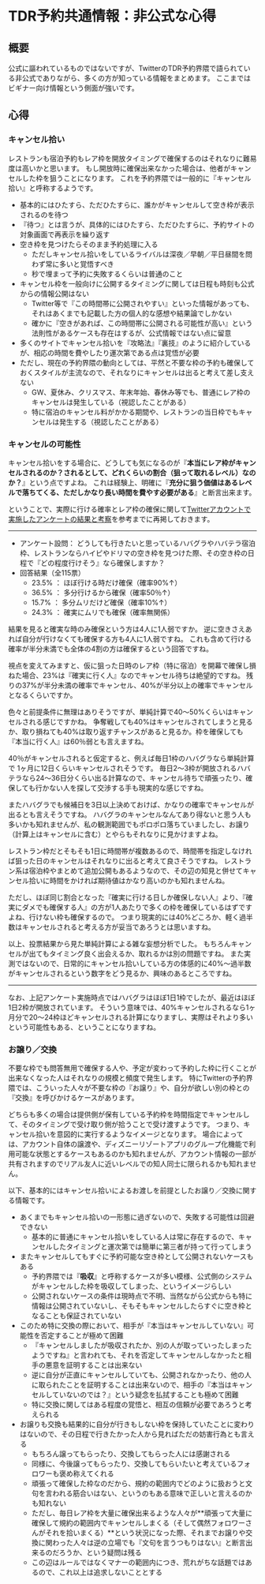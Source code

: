 # TDR予約共通情報：非公式な心得

## 概要

公式に謳われているものではないですが、TwitterのTDR予約界隈で語られている非公式でありながら、多くの方が知っている情報をまとめます。
ここまではビギナー向け情報という側面が強いです。


## 心得

### キャンセル拾い
レストランも宿泊予約もレア枠を開放タイミングで確保するのはそれなりに難易度は高いかと思います。
もし開放時に確保出来なかった場合は、他者がキャンセルした枠を狙うことになります。
これを予約界隈では一般的に『キャンセル拾い』と呼称するようです。

* 基本的にはひたすら、ただひたすらに、誰かがキャンセルして空き枠が表示されるのを待つ
* 『待つ』とは言うが、具体的にはひたすら、ただひたすらに、予約サイトの対象画面で再表示を繰り返す
* 空き枠を見つけたらそのまま予約処理に入る
    * ただしキャンセル拾いをしているライバルは深夜／早朝／平日昼間を問わず常に多いと覚悟すべき
    * 秒で埋まって予約に失敗するくらいは普通のこと
* キャンセル枠を一般向けに公開するタイミングに関しては日程も時刻も公式からの情報公開はない
    * Twitter等で『この時間帯に公開されやすい』といった情報があっても、それはあくまでも記載した方の個人的な感想や結果論でしかない
    * 確かに『空きがあれば、この時間帯に公開される可能性が高い』という法則性があるケースも存在はするが、公式情報ではない点に留意
* 多くのサイトでキャンセル拾いを『攻略法』『裏技』のように紹介しているが、相応の時間を費やしたり運次第である点は覚悟が必要
* ただし、現在の予約界隈の動向としては、平然と不要な枠の予約も確保しておくスタイルが主流なので、それなりにキャンセルは出ると考えて差し支えない
    * GW、夏休み、クリスマス、年末年始、春休み等でも、普通にレア枠のキャンセルは発生している（視認したことがある）
    * 特に宿泊のキャンセル料がかかる期間や、レストランの当日枠でもキャンセルは発生する（視認したことがある）


### キャンセルの可能性

キャンセル拾いをする場合に、どうしても気になるのが『**本当にレア枠がキャンセルされるのか？されるとして、どれくらいの割合（狙って取れるレベル）なのか？**』という点ですよね。
これは経験上、明確に『**充分に狙う価値はあるレベルで落ちてくる、ただしかなり長い時間を費やす必要がある**』と断言出来ます。

ということで、実際に行ける確率とレア枠の確保に関して[Twitterアカウントで実施したアンケートの結果と考察](https://twitter.com/GsttnTwt/status/1517755369426018304)を参考までに再掲しておきます。

----

* アンケート設問： どうしても行きたいと思っているハバグラやハバテラ宿泊枠、レストランならハイピやドリマの空き枠を見つけた際、その空き枠の日程で『どの程度行けそう』なら確保しますか？
* 回答結果（全115票）
    * 23.5% ： ほぼ行ける時だけ確保（確率90%↑）
    * 36.5% ： 多分行けるから確保（確率50％↑）
    * 15.7% ： 多分ムリだけど確保（確率10%↑）
    * 24.3% ： 確実にムリでも確保（確率無関係）

結果を見ると確実な時のみ確保という方は4人に1人弱ですか。
逆に空きさえあれば自分が行けなくても確保する方も4人に1人弱ですね。
これも含めて行ける確率が半分未満でも全体の4割の方は確保するという回答ですね。

視点を変えてみますと、仮に狙った日時のレア枠（特に宿泊）を開幕で確保し損ねた場合、23%は『確実に行く人』なのでキャンセル待ちは絶望的ですね。
残りの37%が半分未満の確率でキャンセル、40%が半分以上の確率でキャンセルとなるくらいですか。

色々と前提条件に無理はありそうですが、単純計算で40～50%くらいはキャンセルされる感じですかね。
争奪戦しても40%はキャンセルされてしまうと見るか、取り損ねても40%は取り返すチャンスがあると見るか。枠を確保しても『本当に行く人』は60％弱とも言えますね。

40％がキャンセルされると仮定すると、例えば毎日1枠のハバグラなら単純計算で 1ヶ月に12日くらいキャンセルされそうです。
毎日2～3枠が開放されるハバテラなら24～36日分くらい出る計算なので、キャンセル待ちで頑張ったり、確保しても行かない人を探して交渉する手も現実的な感じですね。

またハバグラでも候補日を3日以上決めておけば、かなりの確率でキャンセルが出るとも言えそうですね。
ハバグラのキャンセルなんてあり得ないと思う人も多いかも知れませんが、私の観測範囲でもポロポロ落ちていましたし、お譲り（計算上はキャンセルに含む）とやらもそれなりに見かけますよね。

レストラン枠だとそもそも1日に時間帯が複数あるので、時間帯を指定しなければ狙った日のキャンセルはそれなりに出ると考えて良さそうですね。
レストラン系は宿泊枠やまとめて追加公開もあるようなので、その辺の知見と併せてキャンセル拾いに時間をかければ期待値はかなり高いのかも知れませんね。

ただし、ほぼ同じ割合となった『確実に行ける日しか確保しない人』より、『確実にダメでも確保する人』の方が1人あたりで多くの枠を確保しているはずですよね、行けない枠も確保するので。
つまり現実的には40%どころか、軽く過半数はキャンセルされると考える方が妥当であろうとは思いますね。

以上、投票結果から見た単純計算による雑な妄想分析でした。
もちろんキャンセルが出てもタイミング良く出会えるか、取れるかは別の問題ですね。
また実測ではないので、日常的にキャンセル拾いしている方の体感的に40%～過半数がキャンセルされるという数字をどう見るか、興味のあるところですね。

----

なお、上記アンケート実施時点ではハバグラはほぼ1日1枠でしたが、最近はほぼ1日2枠が開放されています。
そういう意味では、40%キャンセルされるなら1ヶ月分で20～24枠ほどキャンセルされる計算になりますし、実際はそれより多いという可能性もある、ということになりますね。


### お譲り／交換

不要な枠でも問答無用で確保する人や、予定が変わって予約した枠に行くことが出来なくなった人はそれなりの規模と頻度で発生します。
特にTwitterの予約界隈では、こういった人々が不要な枠の『お譲り』や、自分が欲しい別の枠との『交換』を呼びかけるケースがあります。

どちらも多くの場合は提供側が保有している予約枠を時間指定でキャンセルして、そのタイミングで受け取り側が拾うことで受け渡すようです。
つまり、キャンセル拾いを意図的に実行するようなイメージとなります。
場合によっては、アカウント自体の譲渡や、ディズニーリゾートアプリのグループ化機能で利用可能な状態とするケースもあるのかも知れませんが、アカウント情報の一部が共有されますのでリアル友人に近いレベルでの知人同士に限られるかも知れません。

以下、基本的にはキャンセル拾いによるお渡しを前提としたお譲り／交換に関する情報です。

* あくまでもキャンセル拾いの一形態に過ぎないので、失敗する可能性は回避できない
    * 基本的に普通にキャンセル拾いをしている人は常に存在するので、キャンセルしたタイミングと運次第では簡単に第三者が持って行ってしまう
* またキャンセルしてもすぐに予約可能な空き枠として公開されないケースもある
    * 予約界隈では『**吸収**』と呼称するケースが多い模様、公式側のシステムがキャンセルした枠を吸収してしまった、というイメージらしい
    * 公開されないケースの条件は現時点で不明、当然ながら公式からも特に情報は公開されていないし、そもそもキャンセルしたらすぐに空き枠となることも保証されていない
* このため特に交換の際において、相手が『本当はキャンセルしていない』可能性を否定することが極めて困難
    * 『キャンセルしましたが吸収されたか、別の人が取っていったしまったようですね』と言われても、それを否定してキャンセルしなかったと相手の悪意を証明することは出来ない
    * 逆に自分が正直にキャンセルしていても、公開されなかったり、他の人に取られたことを証明することは出来ないので、相手の『本当はキャンセルしていないのでは？』という疑念を払拭することも極めて困難
    * 特に交換に関してはある程度の覚悟と、相互の信頼が必要であろうと考えられる
* お譲りも交換も結果的に自分が行きもしない枠を保持していたことに変わりはないので、その日程で行きたかった人から見ればただの妨害行為とも言える
    * もちろん譲ってもらったり、交換してもらった人には感謝される
    * 同様に、今後譲ってもらったり、交換してもらいたいと考えているフォロワーも褒め称えてくれる
    * 頑張って確保した枠なのだから、規約の範囲内でどのように扱おうと文句を言われる筋合いはない、というのもある意味で正しいと言えるのかも知れない
    * ただし、毎日レア枠を大量に確保出来るような人々が**頑張って大量に確保して規約の範囲内でキャンセルしまくる（そして偶然フォロワーさんがそれを拾いまくる）**という状況になった際、それまでお譲りや交換に関わった人々は逆の立場でも『文句を言うつもりはない』と断言出来るのだろうか、という疑問は残る
    * この辺はルールではなくマナーの範囲内につき、荒れがちな話題ではあるので、これ以上は追求しないこととする
